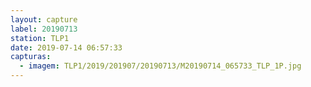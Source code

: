 ```yaml
---
layout: capture
label: 20190713
station: TLP1
date: 2019-07-14 06:57:33
capturas:
  - imagem: TLP1/2019/201907/20190713/M20190714_065733_TLP_1P.jpg
---
```

